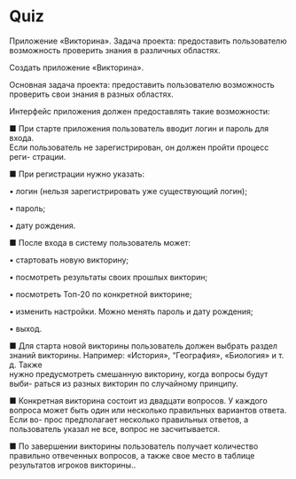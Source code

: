 # Quiz
Приложение «Викторина». Задача проекта: предоставить пользователю возможность проверить знания в различных областях.    


Создать приложение «Викторина». 

Основная задача проекта: предоставить пользователю возможность проверить 
свои знания в разных областях. 

Интерфейс приложения должен предоставлять такие возможности:

 ■ При  старте  приложения  пользователь  вводит  логин  и  пароль  для  входа.  
Если  пользователь  не  зарегистрирован,  он  должен  пройти  процесс  реги-
страции.

 ■ При регистрации нужно указать:
 
• логин (нельзя зарегистрировать уже существующий логин);

• пароль;

• дату рождения.

 ■ После входа в систему пользователь может:
 
• стартовать новую викторину;

• посмотреть результаты своих прошлых викторин;

• посмотреть Топ-20 по конкретной викторине;

• изменить настройки. Можно менять пароль и дату рождения; 

• выход.

 ■  Для старта новой викторины пользователь должен выбрать раздел знаний 
викторины.  Например:  «История»,  “География»,  «Биология»  и  т.  д.  Также  
нужно предусмотреть смешанную викторину, когда вопросы будут выби-
раться из разных викторин по случайному принципу.

 ■ Конкретная викторина состоит из двадцати вопросов. У каждого вопроса 
может быть один или несколько правильных вариантов ответа. Если во-
прос предполагает несколько правильных ответов, а пользователь указал 
не все, вопрос не засчитывается.

 ■ По завершении викторины пользователь получает количество правильно 
отвеченных вопросов, а также свое место в таблице результатов игроков 
викторины.. 
